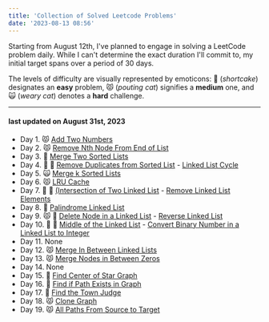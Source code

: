 ```yaml
---
title: 'Collection of Solved Leetcode Problems'
date: '2023-08-13 08:56'
---
```


Starting from August 12th, I've planned to engage in solving a LeetCode problem daily.
While I can't determine the exact duration I'll commit to, my initial target spans over a period of 30 days.

The levels of difficulty are visually represented by emoticons: 🍰 (_shortcake_) designates an **easy** problem, 😾 (_pouting cat_) signifies a **medium** one, and 🙀 (_weary cat_) denotes a **hard** challenge.

---

#### last updated on August 31st, 2023

- Day 1. 😾 [Add Two Numbers](/leetcode/2-add-two-numbers)
- Day 2. 😾 [Remove Nth Node From End of List ](/leetcode/19-remove-nth-node-from-end-of-list)
- Day 3. 🍰 [Merge Two Sorted Lists](/leetcode/21-merge-two-sorted-lists)
- Day 4. 🍰 🍰 [Remove Duplicates from Sorted List](/leetcode/83-remove-duplicates-from-sorted-list) - [Linked List Cycle](/leetcode/141-linked-list-cycle)
- Day 5. 🙀 [Merge k Sorted Lists](/leetcode/23-merge-k-sorted-lists)
- Day 6. 😾 [LRU Cache](/leetcode/146-lru-cache)
- Day 7. 🍰 🍰 [(Intersection of Two Linked List](/leetcode/160-intersection-of-two-linked-list) - [Remove Linked List Elements](/leetcode/203-remove-linked-list-elements)
- Day 8. 🍰 [Palindrome Linked List](/leetcode/234-palindrome-linked-list)
- Day 9. 😾 🍰 [Delete Node in a Linked List](/leetcode/237-delete-node-in-a-linked-list) - [Reverse Linked List](/leetcode/206-reverse-linked-list)
- Day 10. 🍰 🍰 [Middle of the Linked List](/leetcode/876-middle-of-the-linked-list) - [Convert Binary Number in a Linked List to Integer](/leetcode/1290-convert-binary-number-in-a-linked-list-to-integer)
- Day 11. None
- Day 12. 😾 [Merge In Between Linked Lists](/leetcode/1669-merge-in-between-linked-lists)
- Day 13. 😾 [Merge Nodes in Between Zeros](/leetcode/2181-merge-nodes-in-between-zeros)
- Day 14. None
- Day 15. 🍰 [Find Center of Star Graph](/leetcode/1791-find-center-of-star-graph)
- Day 16. 🍰 [Find if Path Exists in Graph](/leetcode/1971-find-if-path-exists-in-graph)
- Day 17. 🍰 [Find the Town Judge](/leetcode/997-find-the-town-judge)
- Day 18. 😾 [Clone Graph](/leetcode/133-clone-graph)
- Day 19. 😾 [All Paths From Source to Target](/leetcode/797-all-paths-from-source-to-target)
